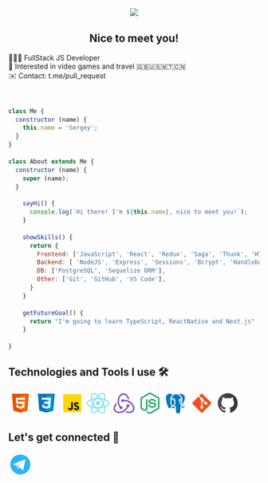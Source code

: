 <div align=center><img width='100' src='https://raw.githubusercontent.com/raghavk16/raghavk16/master/octo.gif'></img></div>

<h2 align=center>Nice to meet you!</h2>

<div>
👨🏻‍💻 FullStack JS Developer<br>
🚀 Interested in video games and travel 🇬🇧🇺🇸🇲🇹🇨🇳<br>
✉️ Contact: t.me/pull_request
</div>
<br>

```javaScript

class Me {
  constructor (name) {
    this.name = 'Sergey';
  }
}

class About extends Me {
  constructor (name) {
    super (name);
  }
    
    sayHi() {
      console.log(`Hi there! I'm ${this.name}, nice to meet you!`);
    }

    showSkills() {
      return {
        Frontend: ['JavaScript', 'React', 'Redux', 'Saga', 'Thunk', 'HTML5', 'CSS3', 'Bootstrap', 'HBS'],
        Backend: [ 'NodeJS', 'Express', 'Sessions', 'Bcrypt', 'Handlebars'],
        DB: ['PostgreSQL', 'Sequelize ORM'],
        Other: ['Git', 'GitHub', 'VS Code'],
      }
    }

    getFutureGoal() {
      return "I'm going to learn TypeScript, ReactNative and Next.js"
    }

}

```

<h2>Technologies and Tools I use 🛠️</h2>
<div>
  <a href='#'><img src='/img/icons8-html-5-48.png'></img></a>
  <a href='#'><img src='/img/icons8-css3-48.png'></img></a>
  <a href='#'><img src='/img/icons8-javascript-48.png'></img></a>
  <a href='#'><img src='/img/icons8-react-native-48.png'></img></a>
  <a href='#'><img src='/img/icons8-redux-48.png'></img></a>
  <a href='#'><img src='/img/icons8-node-js-48.png'></img></a>
  <a href='#'><img src='/img/icons8-postgresql-48.png'></img></a>
  <a href='#'><img src='/img/icons8-git-48.png'></img></a>
  <a href='#'><img src='/img/icons8-github-48.png'></img></a>
  
  </br>
</div>


<h2>Let's get connected 🤝</h2>
<div>
  <a href='https://t.me/pull_request'><img src='/img/icons8-telegram-app-48.png'></img></a>
</div>
